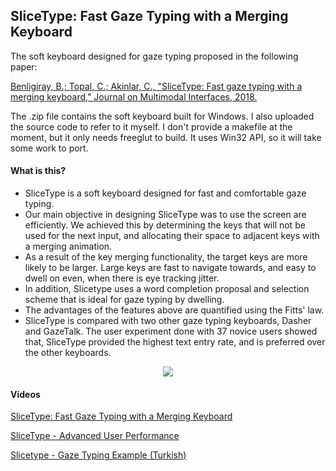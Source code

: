 ## SliceType: Fast Gaze Typing with a Merging Keyboard

The soft keyboard designed for gaze typing proposed in the following paper:

[Benligiray, B.; Topal, C.; Akinlar, C., "SliceType: Fast gaze typing with a merging keyboard," Journal on Multimodal Interfaces, 2018.](https://arxiv.org/abs/1706.02499)

The .zip file contains the soft keyboard built for Windows.
I also uploaded the source code to refer to it myself.
I don't provide a makefile at the moment, but it only needs freeglut to build.
It uses Win32 API, so it will take some work to port.

#### What is this?

* SliceType is a soft keyboard designed for fast and comfortable gaze typing.
* Our main objective in designing SliceType was to use the screen are efficiently. We achieved this by determining the keys that will not be used for the next input, and allocating their space to adjacent keys with a merging animation.
* As a result of the key merging functionality, the target keys are more likely to be larger. Large keys are fast to navigate towards, and easy to dwell on even, when there is eye tracking jitter.
* In addition, Slicetype uses a word completion proposal and selection scheme that is ideal for gaze typing by dwelling.
* The advantages of the features above are quantified using the Fitts' law.
* SliceType is compared with two other gaze typing keyboards, Dasher and GazeTalk. The user experiment done with 37 novice users showed that, SliceType provided the highest text entry rate, and is preferred over the other keyboards.

<p align="center">
  <img src="https://user-images.githubusercontent.com/19530665/27763730-ee36c938-5e91-11e7-885a-fe518de4ec5d.png"/>
</p>

#### Videos

[SliceType: Fast Gaze Typing with a Merging Keyboard](https://www.youtube.com/watch?v=3IM0-utYrDg)

[SliceType - Advanced User Performance](https://www.youtube.com/watch?v=um75h3hHcwo)

[Slicetype - Gaze Typing Example (Turkish)](https://www.youtube.com/watch?v=WlAcx398p-A)

